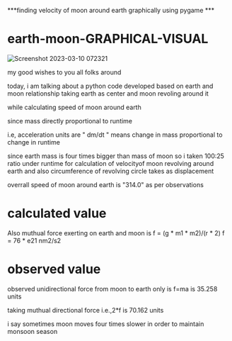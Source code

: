 ***finding velocity of moon around earth graphically using pygame ***

# earth-moon-GRAPHICAL-VISUAL



![Screenshot 2023-03-10 072321](https://user-images.githubusercontent.com/106912394/224203186-02de65a7-60f0-4dbd-99b6-b90d32749db3.png)



my good wishes to you all folks around

today, i am talking about a python code developed based on earth and moon relationship
taking earth as center and moon revoling around it 


while calculating speed of moon around earth

since mass directly proportional to runtime

i.e,   acceleration units are " dm/dt " means change in mass proportional to change in runtime

since earth mass is four times bigger than mass of moon so i taken 100:25 ratio under runtime for 
calculation of velocityof moon revolving around earth and also circumference of revolving circle 
takes as displacement 

overrall speed of moon around earth is "314.0" as per observations 


# calculated value

Also muthual force exerting on earth and moon is 
f = (g * m1 * m2)/(r * 2)
f = 76 * e21 nm2/s2


# observed value

observed unidirectional force from moon to earth only is f=ma is 35.258 units

taking muthual directional force i.e.,2*f is 70.162 units

i say sometimes moon moves four times slower in order to maintain monsoon season

